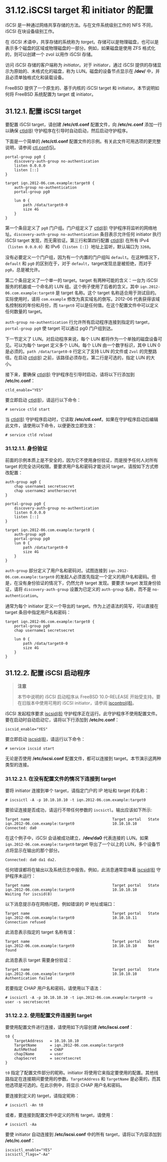 # 31.12.iSCSI target 和 initiator 的配置

iSCSI 是一种通过网络共享存储的方法。与在文件系统级别工作的 NFS 不同，iSCSI 在块设备级别工作。

在 iSCSI 术语中，共享存储的系统称为 _target_。存储可以是物理磁盘，也可以是表示多个磁盘的区域或物理磁盘的一部分。例如，如果磁盘是使用 ZFS 格式化的，则可以创建一个 zvol 以用作 iSCSI 存储。

访问 iSCSI 存储的客户端称为 _initiator_。对于 initiator，通过 iSCSI 提供的存储显示为原始的、未格式化的磁盘，称为 LUN。磁盘的设备节点显示在 **/dev/** 中，并且必须单独格式化和装载设备。

FreeBSD 提供了一个原生的、基于内核的 iSCSI target 和 initiator。本节说明如何将 FreeBSD 系统配置为 target 或 initiator。

## 31.12.1. 配置 iSCSI target

要配置 iSCSI target，请创建 **/etc/ctl.conf** 配置文件，向 **/etc/rc.conf** 添加一行以确保 [ctld(8)](https://www.freebsd.org/cgi/man.cgi?query=ctld\&sektion=8\&format=html) 守护程序在引导时自动启动，然后启动守护程序。

下面是一个简单的 **/etc/ctl.conf** 配置文件的示例。有关此文件可用选项的更完整说明，请参阅 [ctl.conf(5)](https://www.freebsd.org/cgi/man.cgi?query=ctl.conf\&sektion=5\&format=html)。

```
portal-group pg0 {
	discovery-auth-group no-authentication
	listen 0.0.0.0
	listen [::]
}

target iqn.2012-06.com.example:target0 {
	auth-group no-authentication
	portal-group pg0

	lun 0 {
		path /data/target0-0
		size 4G
	}
}
```

第一个条目定义了 `pg0` 门户组。门户组定义了 [ctld(8)](https://www.freebsd.org/cgi/man.cgi?query=ctld\&sektion=8\&format=html) 守护程序将监听的网络地址。`discovery-auth-group no-authentication` 条目表示允许任何 initiator 执行 iSCSI target 发现，而无需验证。第三行和第四行配置 [ctld(8)](https://www.freebsd.org/cgi/man.cgi?query=ctld\&sektion=8\&format=html) 在所有 IPv4（`listen 0.0.0.0`）和 IPv6（`listen [:]`）地址上监听，默认端口为 `3260`。

没有必要定义一个门户组，因为有一个内置的门户组叫 `default`。在这种情况下，`default` 和 `pg0` 的区别在于，对于 `default`，target发现总是被拒绝，而对于`pg0`，总是被允许。

第二个条目定义了一个单一的 target。target 有两种可能的含义：一台为 iSCSI 服务的机器或一个命名的 LUN 组。这个例子使用了后者的含义，其中 `iqn.2012-06.com.example:target0` 是 target 名称。这个 target 名称适合用于测试目的。实际使用时，请将 `com.example` 修改为真实域名的倒写。2012-06 代表获得该域名控制权的年份和月份，而 `target0` 可以是任何值。在这个配置文件中可以定义任何数量的 target。

`auth-group no-authentication` 行允许所有启动程序连接到指定的 target，`portal-group pg0` 使 target 可以通过 pg0 门户组到达。

下一节定义了 LUN。对启动程序来说，每个 LUN 都将作为一个单独的磁盘设备可见。可以为每个 target 定义多个 LUN。每个 LUN 由一个数字标识，其中 LUN 0 是必须的。`path /data/target0-0` 行定义了支持 LUN 的文件或 `Zvol` 的完整路径。在启动 [ctld(8)](https://www.freebsd.org/cgi/man.cgi?query=ctld\&sektion=8\&format=html) 之前，该路径必须存在。第二行是可选的，指定 LUN 的大小。

接下来，要确保 [ctld(8)](https://www.freebsd.org/cgi/man.cgi?query=ctld\&sektion=8\&format=html) 守护程序在引导时启动，请将以下行添加到 **/etc/rc.conf**：

```
ctld_enable="YES"
```

要立即启动 [ctld(8)](https://www.freebsd.org/cgi/man.cgi?query=ctld\&sektion=8\&format=html)，请运行以下命令：

```
# service ctld start
```

当 [ctld(8)](https://www.freebsd.org/cgi/man.cgi?query=ctld\&sektion=8\&format=html) 守护程序启动时，它读取 **/etc/ctl.conf**。如果在守护程序启动后编辑此文件，请使用以下命令，以便更改立即生效：

```
# service ctld reload
```

### 31.12.1.1. 身份验证

前面的示例本质上是不安全的，因为它不使用身份验证，而是授予任何人对所有 target 的完全访问权限。要要求用户名和密码才能访问 target，请按如下方式修改配置：

```
auth-group ag0 {
	chap username1 secretsecret
	chap username2 anothersecret
}

portal-group pg0 {
	discovery-auth-group no-authentication
	listen 0.0.0.0
	listen [::]
}

target iqn.2012-06.com.example:target0 {
	auth-group ag0
	portal-group pg0
	lun 0 {
		path /data/target0-0
		size 4G
	}
}
```

`auth-group` 部分定义了用户名和密码对。试图连接到 `iqn.2012-06.com.example:target0` 的发起人必须首先指定一个定义的用户名和密码。但是，在没有身份验证的情况下，仍然允许 target 发现。要要求 target 发现身份验证，请将 `discovery-auth-group` 设置为已定义的 `auth-group` 名称，而不是 `no-authentication`。

通常为每个 initiator 定义一个导出的 target。作为上述语法的简写，可以直接在 target 条目中指定用户名和密码：

```
target iqn.2012-06.com.example:target0 {
	portal-group pg0
	chap username1 secretsecret

	lun 0 {
		path /data/target0-0
		size 4G
	}
}
```

## 31.12.2. 配置 iSCSI 启动程序

> **注意**
>
> 本节中说明的 iSCSI 启动程序从 FreeBSD 10.0-RELEASE 开始受支持。要在旧版本中使用可用的 iSCSI initiator，请参阅 [iscontrol(8)](https://www.freebsd.org/cgi/man.cgi?query=iscontrol\&sektion=8\&format=html)。

iSCSI 发起程序要求 [iscsid(8)](https://www.freebsd.org/cgi/man.cgi?query=iscsid\&sektion=8\&format=html) 守护程序正在运行。此守护程序不使用配置文件。要在启动时自动启动它，请将以下行添加到 **/etc/rc.conf**：

```
iscsid_enable="YES"
```

要立即启动 [iscsid(8)](https://www.freebsd.org/cgi/man.cgi?query=iscsid\&sektion=8\&format=html)，请运行以下命令：

```
# service iscsid start
```

无论是否使用 **/etc/iscsi.conf** 配置文件，都可以连接到 target。本节演示这两种类型的连接。

### 31.12.2.1. 在没有配置文件的情况下连接到 target

要将 initiator 连接到单个 target，请指定门户的 IP 地址和 target 的名称：

```
# iscsictl -A -p 10.10.10.10 -t iqn.2012-06.com.example:target0
```

要验证连接是否成功，请运行不带任何参数的 `iscsictl`。输出应该如下所示:

```
Target name                                     Target portal   State
iqn.2012-06.com.example:target0                 10.10.10.10     Connected: da0
```

在这个例子中，iSCSI 会话被成功建立，**/dev/da0** 代表连接的 LUN。如果 `iqn.2012-06.com.example:target0` target 导出了一个以上的 LUN，多个设备节点将显示在输出的那个部分。

```
Connected: da0 da1 da2.
```

任何错误都将在输出以及系统日志中报告。例如，此消息通常意味着 [iscsid(8)](https://www.freebsd.org/cgi/man.cgi?query=iscsid\&sektion=8\&format=html) 守护程序未运行：

```
Target name                                     Target portal   State
iqn.2012-06.com.example:target0                 10.10.10.10     Waiting for iscsid(8)
```

以下消息提示存在网络问题，例如错误的 IP 地址或端口：

```
Target name                                     Target portal   State
iqn.2012-06.com.example:target0                 10.10.10.11     Connection refused
```

此消息表示指定的 target 名称有误：

```
Target name                                     Target portal   State
iqn.2012-06.com.example:target0                 10.10.10.10     Not found
```

此消息表示 target 需要身份验证：

```
Target name                                     Target portal   State
iqn.2012-06.com.example:target0                 10.10.10.10     Authentication failed
```

若要指定 CHAP 用户名和密码，请使用以下语法：

```
# iscsictl -A -p 10.10.10.10 -t iqn.2012-06.com.example:target0 -u user -s secretsecret
```

### 31.12.2.2. 使用配置文件连接到 target

要使用配置文件进行连接，请使用如下内容创建 **/etc/iscsi.conf**：

```
t0 {
	TargetAddress   = 10.10.10.10
	TargetName      = iqn.2012-06.com.example:target0
	AuthMethod      = CHAP
	chapIName       = user
	chapSecret      = secretsecret
}
```

`t0` 指定了配置文件部分的昵称。initiator 将使用它来指定要使用的配置。其他线路指定在连接期间要使用的参数。`TargetAddress` 和 `TargetName` 是必需的，而其他选项是可选的。在此示例中，将显示 CHAP 用户名和密码。

要连接到定义的 target，请指定昵称：

```
# iscsictl -An t0
```

或者，要连接到配置文件中定义的所有 target，请使用：

```
# iscsictl -Aa
```

要使 initiator 自动连接到 **/etc/iscsi.conf** 中的所有 target，请将以下内容添加到 **/etc/rc.conf**：

```
iscsictl_enable="YES"
iscsictl_flags="-Aa"
```
